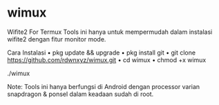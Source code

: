 # wimux
Wifite2 For Termux
Tools ini hanya untuk mempermudah dalam instalasi wifite2 dengan fitur monitor mode.

Cara Instalasi
• pkg update && upgrade
• pkg install git
• git clone https://github.com/rdwnxyz/wimux.git
• cd wimux
• chmod +x wimux

./wimux

Note: Tools ini hanya berfungsi di Android dengan processor varian snapdragon & ponsel dalam keadaan sudah di root.
